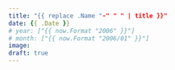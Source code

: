 ```yaml
---
title: "{{ replace .Name "-" " " | title }}"
date: {{ .Date }}
# year: ["{{ now.Format "2006" }}"]
# month: ["{{ now.Format "2006/01" }}"]
image:
draft: true
---
```


